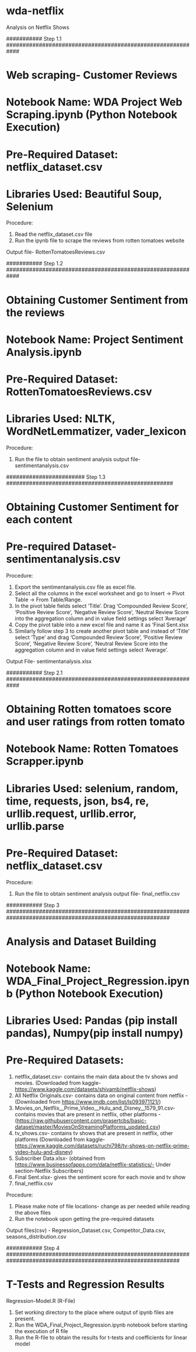 # wda-netflix
Analysis on Netflix Shows


########### Step 1.1 ############################################################

# Web scraping- Customer Reviews
# Notebook Name: WDA Project Web Scraping.ipynb (Python Notebook Execution)
# Pre-Required Dataset: netflix_dataset.csv
# Libraries Used: Beautiful Soup, Selenium

Procedure:
1. Read the netflix_dataset.csv file 
2. Run the ipynb file to scrape the reviews from rotten tomatoes website

Output file- RottenTomatoesReviews.csv

########### Step 1.2 ############################################################

# Obtaining Customer Sentiment from the reviews
# Notebook Name: Project Sentiment Analysis.ipynb
# Pre-Required Dataset: RottenTomatoesReviews.csv
# Libraries Used: NLTK, WordNetLemmatizer, vader_lexicon
Procedure:
1. Run the file to obtain sentiment analysis output file- sentimentanalysis.csv


######################## Step 1.3 ###################################################
# Obtaining Customer Sentiment for each content
# Pre-required Dataset- sentimentanalysis.csv

Procedure:
1. Export the sentimentanalysis.csv file as excel file.
2. Select all the columns in the excel worksheet and go to Insert -> Pivot Table -> From Table/Range. 
3. In the pivot table fields select ‘Title’. Drag ‘Compounded Review Score’, ‘Positive Review Score’, ‘Negative Review Score’, ‘Neutral Review Score into the aggregation column and in value field settings select ‘Average’
4. Copy the pivot table into a new excel file and name it as ‘Final Sent.xlsx
5. Similarly follow step 3 to create another pivot table and instead of ‘Title’ select ‘Type’ and drag ‘Compounded Review Score’, ‘Positive Review Score’, ‘Negative Review Score’, ‘Neutral Review Score into the aggregation column and in value field settings select ‘Average’.


Output File- sentimentanalysis.xlsx 

########### Step 2.1 ############################################################

# Obtaining Rotten tomatoes score and user ratings from rotten tomato
# Notebook Name: Rotten Tomatoes Scrapper.ipynb

# Libraries Used: selenium, random, time, requests, json, bs4, re, urllib.request, urllib.error, urllib.parse
# Pre-Required Dataset: netflix_dataset.csv

Procedure:
1. Run the file to obtain sentiment analysis output file- final_netflix.csv

########### Step 3 ##########################################################################################################

# Analysis and Dataset Building
# Notebook Name: WDA_Final_Project_Regression.ipynb (Python Notebook Execution)
# Libraries Used: Pandas (pip install pandas), Numpy(pip install numpy)
# Pre-Required Datasets:
1. netflix_dataset.csv- contains the main data about the tv shows and movies. (Downloaded from kaggle- https://www.kaggle.com/datasets/shivamb/netflix-shows)
2. All Netflix Originals.csv- contains data on original content from netflix - (Downloaded from https://www.imdb.com/list/ls093971121/)
3. Movies_on_Netflix__Prime_Video__Hulu_and_Disney__1579_91.csv- contains movies that are present in netflix, other platforms -(https://raw.githubusercontent.com/prasertcbs/basic-dataset/master/MoviesOnStreamingPlatforms_updated.csv)
4. tv_shows.csv- contains tv shows that are present in netflix, other platforms (Downloaded from kaggle- https://www.kaggle.com/datasets/ruchi798/tv-shows-on-netflix-prime-video-hulu-and-disney)
5. Subscriber Data.xlsx- (obtained from https://www.businessofapps.com/data/netflix-statistics/- Under section-Netflix Subscribers)
6. Final Sent.xlsx- gives the sentiment score for each movie and tv show
7. final_netflix.csv

Procedure:
1. Please make note of file locations- change as per needed while reading the above files 
2. Run the notebook upon getting the pre-required datasets

Output files(csv) - 
Regression_Dataset.csv, Competitor_Data.csv, seasons_distribution.csv

########### Step 4 #############################################################################################################

# T-Tests and Regression Results 
Regression-Model.R (R-File)
1. Set working directory to the place where output of ipynb files are present.
2. Run the WDA_Final_Project_Regression.ipynb notebook before starting the execution of R file
3. Run the R-file to obtain the results for t-tests and coefficients for linear model
